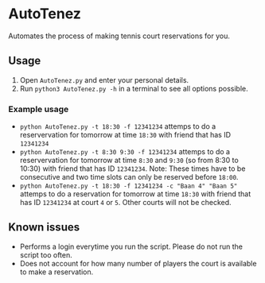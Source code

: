 # AutoTenez
Automates the process of making tennis court reservations for you.

## Usage
1. Open `AutoTenez.py` and enter your personal details.
1. Run `python3 AutoTenez.py -h` in a terminal to see all options possible. 

### Example usage
- `python AutoTenez.py -t 18:30 -f 12341234` attemps to do a reservervation for tomorrow at time `18:30` with friend that has ID `12341234`  
- `python AutoTenez.py -t 8:30 9:30 -f 12341234` attemps to do a reservervation for tomorrow at time `8:30` and `9:30` (so from 8:30 to 10:30) with friend that has ID `12341234`. Note: These times have to be consecutive and two time slots can only be reserved before `18:00`.  
- `python AutoTenez.py -t 18:30 -f 12341234 -c "Baan 4" "Baan 5"` attemps to do a reservation for tomorrow at time `18:30` with friend that has ID `12341234` at court `4` or `5`. Other courts will not be checked.

## Known issues
* Performs a login everytime you run the script. Please do not run the script too often.
* Does not account for how many number of players the court is available to make a reservation.
